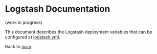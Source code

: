 # Logstash Documentation
(work in progress)

This document describes the Logstash deployment variables that can be configured at [logstash.yml](../vars/logstash.yml).


Back to [main](main.md)
